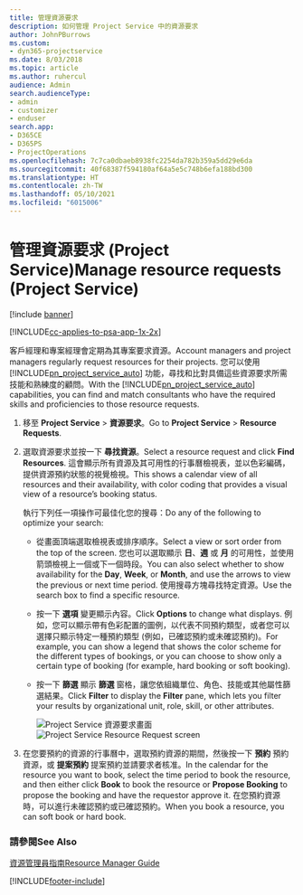 ```yaml
---
title: 管理資源要求
description: 如何管理 Project Service 中的資源要求
author: JohnPBurrows
ms.custom:
- dyn365-projectservice
ms.date: 8/03/2018
ms.topic: article
ms.author: ruhercul
audience: Admin
search.audienceType:
- admin
- customizer
- enduser
search.app:
- D365CE
- D365PS
- ProjectOperations
ms.openlocfilehash: 7c7ca0dbaeb8938fc2254da782b359a5dd29e6da
ms.sourcegitcommit: 40f68387f594180af64a5e5c748b6efa188bd300
ms.translationtype: HT
ms.contentlocale: zh-TW
ms.lasthandoff: 05/10/2021
ms.locfileid: "6015006"
---
```

# <a name="manage-resource-requests-project-service"></a><span data-ttu-id="ca798-103">管理資源要求 (Project Service)</span><span class="sxs-lookup"><span data-stu-id="ca798-103">Manage resource requests (Project Service)</span></span>

[!include [banner](../includes/psa-now-project-operations.md)]

[!INCLUDE[cc-applies-to-psa-app-1x-2x](../includes/cc-applies-to-psa-app-1x-2x.md)]

<span data-ttu-id="ca798-104">客戶經理和專案經理會定期為其專案要求資源。</span><span class="sxs-lookup"><span data-stu-id="ca798-104">Account managers and project managers regularly request resources for their projects.</span></span> <span data-ttu-id="ca798-105">您可以使用 [!INCLUDE[pn_project_service_auto](../includes/pn-project-service-auto.md)] 功能，尋找和比對具備這些資源要求所需技能和熟練度的顧問。</span><span class="sxs-lookup"><span data-stu-id="ca798-105">With the [!INCLUDE[pn_project_service_auto](../includes/pn-project-service-auto.md)] capabilities, you can find and match consultants who have the required skills and proficiencies to those resource requests.</span></span>  
  
1. <span data-ttu-id="ca798-106">移至 **Project Service** > **資源要求**。</span><span class="sxs-lookup"><span data-stu-id="ca798-106">Go to **Project Service** > **Resource Requests**.</span></span>  
  
2. <span data-ttu-id="ca798-107">選取資源要求並按一下 **尋找資源**。</span><span class="sxs-lookup"><span data-stu-id="ca798-107">Select a resource request and click **Find Resources**.</span></span> <span data-ttu-id="ca798-108">這會顯示所有資源及其可用性的行事曆檢視表，並以色彩編碼，提供資源預約狀態的視覺檢視。</span><span class="sxs-lookup"><span data-stu-id="ca798-108">This shows a calendar view of all resources and their availability, with color coding that provides a visual view of a resource’s booking status.</span></span>  
  
    <span data-ttu-id="ca798-109">執行下列任一項操作可最佳化您的搜尋：</span><span class="sxs-lookup"><span data-stu-id="ca798-109">Do any of the following to optimize your search:</span></span>  
  
   -   <span data-ttu-id="ca798-110">從畫面頂端選取檢視表或排序順序。</span><span class="sxs-lookup"><span data-stu-id="ca798-110">Select a view or sort order from the top of the screen.</span></span> <span data-ttu-id="ca798-111">您也可以選取顯示 **日**、**週** 或 **月** 的可用性，並使用箭頭檢視上一個或下一個時段。</span><span class="sxs-lookup"><span data-stu-id="ca798-111">You can also select whether to show availability for the **Day**, **Week**, or **Month**, and use the arrows to view the previous or next time period.</span></span> <span data-ttu-id="ca798-112">使用搜尋方塊尋找特定資源。</span><span class="sxs-lookup"><span data-stu-id="ca798-112">Use the search box to find a specific resource.</span></span>  
  
   -   <span data-ttu-id="ca798-113">按一下 **選項** 變更顯示內容。</span><span class="sxs-lookup"><span data-stu-id="ca798-113">Click **Options** to change what displays.</span></span> <span data-ttu-id="ca798-114">例如，您可以顯示帶有色彩配置的圖例，以代表不同預約類型，或者您可以選擇只顯示特定一種預約類型 (例如，已確認預約或未確認預約)。</span><span class="sxs-lookup"><span data-stu-id="ca798-114">For example, you can show a legend that shows the color scheme for the different types of bookings, or you can choose to show only a certain type of booking (for example, hard booking or soft booking).</span></span>  
  
   -   <span data-ttu-id="ca798-115">按一下 **篩選** 顯示 **篩選** 窗格，讓您依組織單位、角色、技能或其他屬性篩選結果。</span><span class="sxs-lookup"><span data-stu-id="ca798-115">Click **Filter** to display the **Filter** pane, which lets you filter your results by organizational unit, role, skill, or other attributes.</span></span>  
  
       <span data-ttu-id="ca798-116">![Project Service 資源要求畫面](../psa/media/project-service-resource-request-screen.png "Project Service 資源要求畫面")</span><span class="sxs-lookup"><span data-stu-id="ca798-116">![Project Service Resource Request screen](../psa/media/project-service-resource-request-screen.png "Project Service Resource Request screen")</span></span>  
  
3. <span data-ttu-id="ca798-117">在您要預約的資源的行事曆中，選取預約資源的期間，然後按一下 **預約** 預約資源，或 **提案預約** 提案預約並請要求者核准。</span><span class="sxs-lookup"><span data-stu-id="ca798-117">In the calendar for the resource you want to book, select the time period to book the resource, and then either click **Book** to book the resource or **Propose Booking** to propose the booking and have the requestor approve it.</span></span> <span data-ttu-id="ca798-118">在您預約資源時，可以進行未確認預約或已確認預約。</span><span class="sxs-lookup"><span data-stu-id="ca798-118">When you book a resource, you can soft book or hard book.</span></span>  
  
### <a name="see-also"></a><span data-ttu-id="ca798-119">請參閱</span><span class="sxs-lookup"><span data-stu-id="ca798-119">See Also</span></span>  
 [<span data-ttu-id="ca798-120">資源管理員指南</span><span class="sxs-lookup"><span data-stu-id="ca798-120">Resource Manager Guide</span></span>](../psa/resource-manager-guide.md)


[!INCLUDE[footer-include](../includes/footer-banner.md)]